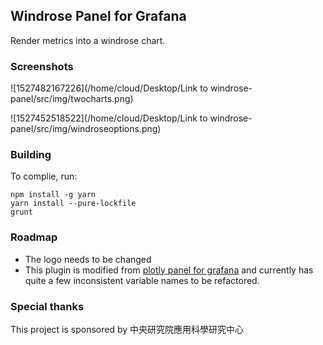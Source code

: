 ## Windrose Panel for Grafana

Render metrics into a windrose chart.

### Screenshots

![1527482167226](/home/cloud/Desktop/Link to windrose-panel/src/img/twocharts.png)

![1527452518522](/home/cloud/Desktop/Link to windrose-panel/src/img/windroseoptions.png)

### Building

To complie, run:

```
npm install -g yarn
yarn install --pure-lockfile
grunt
```

### Roadmap

* The logo needs to be changed
* This plugin is modified from [plotly panel for grafana](https://github.com/NatelEnergy/grafana-plotly-panel) and currently has quite a few inconsistent variable names to be refactored.

### Special thanks

This project is sponsored by 中央研究院應用科學研究中心

